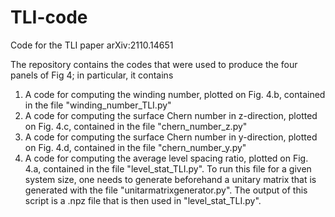 # TLI-code
Code for the TLI paper arXiv:2110.14651


The repository contains the codes that were used to produce the four panels of Fig 4; in particular, it contains




1. A code for computing the winding number, plotted on Fig. 4.b, contained in the file "winding_number_TLI.py"
2. A code for computing the surface Chern number in z-direction, plotted on Fig. 4.c, contained in the file "chern_number_z.py"
3. A code for computing the surface Chern number in y-direction, plotted on Fig. 4.d, contained in the file "chern_number_y.py"
4. A code for computing the average level spacing ratio, plotted on Fig. 4.a, contained in the file "level_stat_TLI.py". To run this file for a given system size, one needs to generate beforehand a unitary matrix that is generated with the file "unitarmatrixgenerator.py". The output of this script is a .npz file that is then used in "level_stat_TLI.py".
